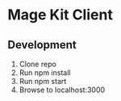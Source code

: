 # Mage Kit Client

## Development

1. Clone repo
2. Run npm install
3. Run npm start
4. Browse to localhost:3000
